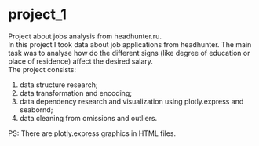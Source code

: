 # project_1
Project about jobs analysis from headhunter.ru. <br>
In this project I took data about job applications from headhunter. The main task was to analyse how do the different signs (like degree of education or place of residence) affect the desired salary. <br>
The project consists:
1. data structure research;
2. data transformation and encoding;
3. data dependency research and visualization using plotly.express and seabornd;
4. data cleaning from omissions and outliers.
   
PS: There are plotly.express graphics in HTML files.
